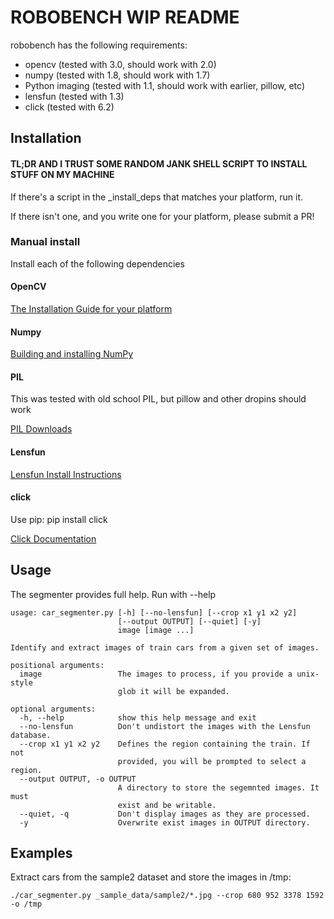 # ROBOBENCH WIP README

robobench has the following requirements:
* opencv (tested with 3.0, should work with 2.0)
* numpy (tested with 1.8, should work with 1.7)
* Python imaging (tested with 1.1, should work with earlier, pillow, etc)
* lensfun (tested with 1.3)
* click (tested with 6.2)

## Installation

#### TL;DR AND I TRUST SOME RANDOM JANK SHELL SCRIPT TO INSTALL STUFF ON MY MACHINE
If there's a script in the _install_deps that matches your platform, run it.

If there isn't one, and you write one for your platform, please submit a PR!

### Manual install

Install each of the following dependencies 

#### OpenCV

[The Installation Guide for your platform](http://docs.opencv.org/2.4/doc/tutorials/introduction/table_of_content_introduction/table_of_content_introduction.html)

#### Numpy 
[Building and installing NumPy](http://docs.scipy.org/doc/numpy-1.8.1/user/install.html) 

#### PIL
This was tested with old school PIL, but pillow and other dropins should work

[PIL Downloads](http://effbot.org/downloads/#imaging)

#### Lensfun
[Lensfun Install Instructions](https://github.com/neothemachine/lensfunpy)

#### click
Use pip: pip install click

[Click Documentation](http://click.pocoo.org/6/)


## Usage

The segmenter provides full help.  Run with --help 

    usage: car_segmenter.py [-h] [--no-lensfun] [--crop x1 y1 x2 y2]
                            [--output OUTPUT] [--quiet] [-y]
                            image [image ...]

    Identify and extract images of train cars from a given set of images.

    positional arguments:
      image                 The images to process, if you provide a unix-style
                            glob it will be expanded.

    optional arguments:
      -h, --help            show this help message and exit
      --no-lensfun          Don't undistort the images with the Lensfun database.
      --crop x1 y1 x2 y2    Defines the region containing the train. If not
                            provided, you will be prompted to select a region.
      --output OUTPUT, -o OUTPUT
                            A directory to store the segemnted images. It must
                            exist and be writable.
      --quiet, -q           Don't display images as they are processed.
      -y                    Overwrite exist images in OUTPUT directory.

## Examples

Extract cars from the sample2 dataset and store the images in /tmp:

    ./car_segmenter.py _sample_data/sample2/*.jpg --crop 680 952 3378 1592 -o /tmp